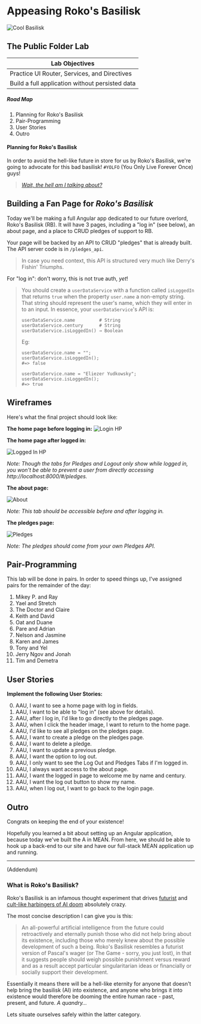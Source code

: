 # Appeasing Roko's Basilisk

![Cool Basilisk](https://s-media-cache-ak0.pinimg.com/736x/22/5c/36/225c3661664a85349d259a7e672e7d94.jpg)

## The Public Folder Lab

| Lab Objectives                                  |
| ----------------------------------------------- |
| Practice UI Router, Services, and Directives    |
| Build a full application without persisted data |

##### Road Map

1. Planning for Roko's Basilisk
2. Pair-Programming
3. User Stories
4. Outro

#### Planning for Roko's Basilisk

In order to avoid the hell-like future in store for us by Roko's Basilisk, we're
going to advocate for this bad basilisk! `#YOLFO` (You Only Live Forever Once) guys!

> [*Wait, the hell am I talking about?*](#roko-exp)

## Building a Fan Page for *Roko's Basilisk*

Today we'll be making a full Angular app dedicated to our future overlord,
Roko's Basilisk (RB). It will have 3 pages, including a "log in" (see below),
an about page, and a place to CRUD pledges of support to RB.

Your page will be backed by an API to CRUD "pledges" that is already built.
The API server code is in `/pledges_api`.

> In case you need context, this API is structured very much like Derry's
> Fishin' Triumphs.

For "log in": don't worry, this is not true auth, *yet*!

> You should create a `userDataService` with a function called `isLoggedIn` that
> returns `true` when the property `user.name` a non-empty string. That string
> should represent the user's name, which they will enter in to an input. In
> essence, your `userDataService`'s API is:
>
> ```
> userDataService.name         # String
> userDataService.century      # String
> userDataService.isLoggedIn() → Boolean
> ```
>
> Eg:
>
> ```
> userDataService.name = "";
> userDataService.isLoggedIn();
> #=> false
>
> userDataService.name = "Eliezer Yudkowsky";
> userDataService.isLoggedIn();
> #=> true
> ```

## Wireframes

Here's what the final project should look like:

**The home page before logging in:**
![Login HP](./images/rbfp_login.png)

**The home page after logged in:**

![Logged In HP](./images/rbfp_logged_in.png)

*Note: Though the tabs for Pledges and Logout only show while logged in, you won't be able to prevent a user from directly accessing http://localhost:8000/#/pledges.*

**The about page:**

![About](./images/rbfp_about.png)

*Note: This tab should be accessible before and after logging in.*

**The pledges page:**

![Pledges](./images/rbfp_pledges.png)

*Note: The pledges should come from your own Pledges API.*

## Pair-Programming

This lab will be done in pairs. In order to speed things up, I've assigned pairs
for the remainder of the day:

1.  Mikey P.   and Ray
2.  Yael       and Stretch
3.  The Doctor and Claire
4.  Keith      and David
5.  Oat        and Duane
6.  Pare       and Adrian
7.  Nelson     and Jasmine
8.  Karen      and James
9.  Tony       and Yel
10. Jerry Ngov and Jonah
11. Tim        and Demetra

## User Stories

**Implement the following User Stories:**

0.  AAU, I want to see a home page with log in fields.
1.  AAU, I want to be able to "log in" (see above for details).
2.  AAU, after I log in, I'd like to go directly to the pledges page.
3.  AAU, when I click the header image, I want to return to the home page.
4.  AAU, I'd like to see all pledges on the pledges page.
5.  AAU, I want to create a pledge on the pledges page.
6.  AAU, I want to delete a pledge.
7.  AAU, I want to update a previous pledge.
8.  AAU, I want the option to log out.
9.  AAU, I only want to see the Log Out and Pledges Tabs if I'm logged in.
10. AAU, I always want access to the about page.
11. AAU, I want the logged in page to welcome me by name and century.
12. AAU, I want the log out button to show my name.
13. AAU, when I log out, I want to go back to the login page.


## Outro

Congrats on keeping the end of your existence!

Hopefully you learned a bit about setting up an Angular application, because
today we've built the A in MEAN. From here, we should be able to hook up a
back-end to our site and have our full-stack MEAN application up and running.

---

(Addendum)

<h3 id="roko-exp">What is Roko's Basilisk?</h3>

Roko's Basilisk is an infamous thought experiment that drives [futurist][miri]
and [cult-like harbingers of AI doom][rationality] absolutely crazy.

The most concise description I can give you is this:

> An all-powerful artificial intelligence from the future could retroactively
> and eternally punish those who did not help bring about its existence,
> including those who merely knew about the possible development of such a
> being. Roko's Basilisk resembles a futurist version of Pascal's wager (or The
> Game - sorry, you just lost), in that it suggests people should weigh possible
> punishment versus reward and as a result accept particular singularitarian
> ideas or financially or socially support their development.

Essentially it means there will be a hell-like eternity for anyone that doesn't
help bring the basilisk (AI) into existence, and anyone who brings it into
existence would therefore be dooming the entire human race - past, present, and
future. *A quandry…*

Lets situate ourselves safely within the latter category.

<!-- LINKS -->

[rationality]: http://www.nytimes.com/2016/01/17/magazine/the-happiness-code.html
[miri]: https://intelligence.org/singularitysummit/
